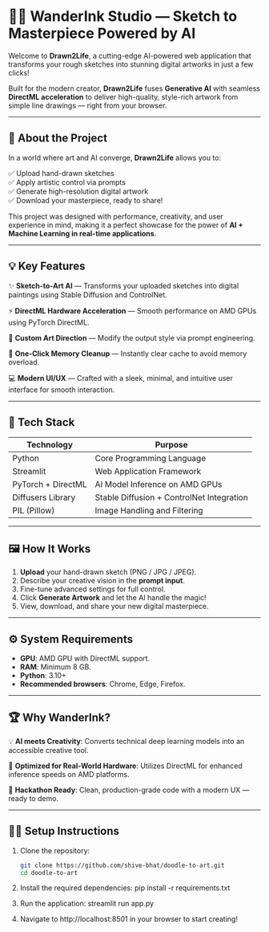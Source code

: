 # 🧠🎨 **WanderInk Studio — Sketch to Masterpiece Powered by AI**

Welcome to **Drawn2Life**, a cutting-edge AI-powered web application that transforms your rough sketches into stunning digital artworks in just a few clicks!

Built for the modern creator, **Drawn2Life** fuses **Generative AI** with seamless **DirectML acceleration** to deliver high-quality, style-rich artwork from simple line drawings — right from your browser.

---

## 🚀 **About the Project**

In a world where art and AI converge, **Drawn2Life** allows you to:

✅ Upload hand-drawn sketches  
✅ Apply artistic control via prompts  
✅ Generate high-resolution digital artwork  
✅ Download your masterpiece, ready to share!

This project was designed with performance, creativity, and user experience in mind, making it a perfect showcase for the power of **AI + Machine Learning in real-time applications**.

---

## 💡 **Key Features**

✨ **Sketch-to-Art AI** — Transforms your uploaded sketches into digital paintings using Stable Diffusion and ControlNet.

⚡️ **DirectML Hardware Acceleration** — Smooth performance on AMD GPUs using PyTorch DirectML.

🎨 **Custom Art Direction** — Modify the output style via prompt engineering.

🧹 **One-Click Memory Cleanup** — Instantly clear cache to avoid memory overload.

💻 **Modern UI/UX** — Crafted with a sleek, minimal, and intuitive user interface for smooth interaction.

---

## 🔬 **Tech Stack**

| Technology            | Purpose                                    |
|-----------------------|--------------------------------------------|
| Python                | Core Programming Language                 |
| Streamlit             | Web Application Framework                 |
| PyTorch + DirectML    | AI Model Inference on AMD GPUs            |
| Diffusers Library     | Stable Diffusion + ControlNet Integration |
| PIL (Pillow)          | Image Handling and Filtering              |

---

## 🖼️ **How It Works**

1. **Upload** your hand-drawn sketch (PNG / JPG / JPEG).
2. Describe your creative vision in the **prompt input**.
3. Fine-tune advanced settings for full control.
4. Click **Generate Artwork** and let the AI handle the magic!
5. View, download, and share your new digital masterpiece.

---

## ⚙️ **System Requirements**

- **GPU**: AMD GPU with DirectML support.
- **RAM**: Minimum 8 GB.
- **Python**: 3.10+
- **Recommended browsers**: Chrome, Edge, Firefox.

---

## 🏆 **Why WanderInk?**

💡 **AI meets Creativity**: Converts technical deep learning models into an accessible creative tool.

🧠 **Optimized for Real-World Hardware**: Utilizes DirectML for enhanced inference speeds on AMD platforms.

🌟 **Hackathon Ready**: Clean, production-grade code with a modern UX — ready to demo.

---

## 🧑‍💻 **Setup Instructions**

1. Clone the repository:
   ```bash
   git clone https://github.com/shive-bhat/doodle-to-art.git
   cd doodle-to-art

2. Install the required dependencies:
    pip install -r requirements.txt

3. Run the application:
    streamlit run app.py

4. Navigate to http://localhost:8501 in your browser to start creating!

